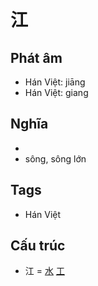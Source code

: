 # 江

## Phát âm
* Hán Việt: jiāng
* Hán Việt: giang

## Nghĩa
* 
* sông, sông lớn

## Tags
* Hán Việt

## Cấu trúc
* 江 = [水](水.md) [工](工.md)

<script>window.HANZI_FIELD='江';</script>